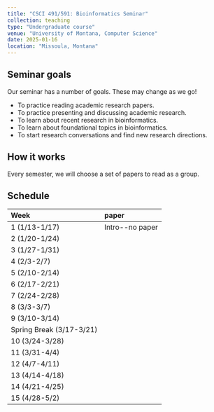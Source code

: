 ```yaml
---
title: "CSCI 491/591: Bioinformatics Seminar"
collection: teaching
type: "Undergraduate course"
venue: "University of Montana, Computer Science"
date: 2025-01-16
location: "Missoula, Montana"
---
```


## Seminar goals

Our seminar has a number of goals. These may change as we go!
* To practice reading academic research papers.
* To practice presenting and discussing academic research.
* To learn about recent research in bioinformatics.
* To learn about foundational topics in bioinformatics.
* To start research conversations and find new research directions.

## How it works

Every semester, we will choose a set of papers to read as a group.

## Schedule


| Week |paper |
|:---|:---|
| 1 (1/13-1/17) |Intro--no paper|
| 2 (1/20-1/24) ||
| 3 (1/27-1/31) ||
| 4 (2/3-2/7)   ||
| 5 (2/10-2/14) ||
| 6 (2/17-2/21) ||
| 7 (2/24-2/28) ||
| 8 (3/3-3/7)   ||
| 9 (3/10-3/14) ||
| Spring Break (3/17-3/21) ||
| 10 (3/24-3/28) ||
| 11 (3/31-4/4)  ||
| 12 (4/7-4/11)  ||
| 13 (4/14-4/18) ||
| 14 (4/21-4/25) ||
| 15 (4/28-5/2)  ||
